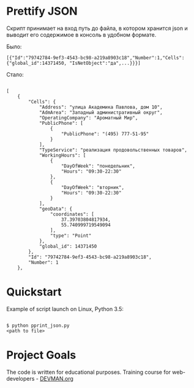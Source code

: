 # Prettify JSON

Cкрипт принимает на вход путь до файла, в котором хранится json и выводит его содержимое в консоль в удобном формате.

Было:

```#!bash
[{"Id":"79742784-9ef3-4543-bc98-a219a8903c18","Number":1,"Cells":{"global_id":14371450, "IsNetObject":"да",...}}}]
```
Стало:
```#!bash

[
    {
        "Cells": {
            "Address": "улица Академика Павлова, дом 10", 
            "AdmArea": "Западный административный округ", 
            "OperatingCompany": "Ароматный Мир", 
            "PublicPhone": [
                {
                    "PublicPhone": "(495) 777-51-95"
                }
            ], 
            "TypeService": "реализация продовольственных товаров", 
            "WorkingHours": [
                {
                    "DayOfWeek": "понедельник", 
                    "Hours": "09:30-22:30"
                }, 
                {
                    "DayOfWeek": "вторник", 
                    "Hours": "09:30-22:30"
                }
            ], 
            "geoData": {
                "coordinates": [
                    37.39703804817934, 
                    55.740999719549094
                ], 
                "type": "Point"
            }, 
            "global_id": 14371450
        }, 
        "Id": "79742784-9ef3-4543-bc98-a219a8903c18", 
        "Number": 1
    }, 

```


# Quickstart

Example of script launch on Linux, Python 3.5:

```#!bash

$ python pprint_json.py 
<path to file>

```

# Project Goals

The code is written for educational purposes. Training course for web-developers - [DEVMAN.org](https://devman.org)

